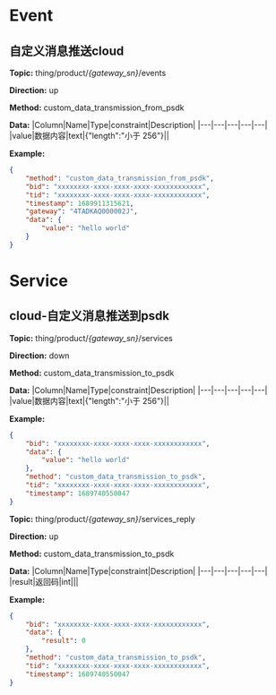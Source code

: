 




 # Event

## 自定义消息推送cloud
**Topic:** thing/product/*{gateway_sn}*/events

**Direction:** up

**Method:** custom_data_transmission_from_psdk

**Data:** 
|Column|Name|Type|constraint|Description|
|---|---|---|---|---|
|value|数据内容|text|{&#34;length&#34;:&#34;小于 256&#34;}||

 

**Example:**
```json
{
	"method": "custom_data_transmission_from_psdk",
	"bid": "xxxxxxxx-xxxx-xxxx-xxxx-xxxxxxxxxxxx",
	"tid": "xxxxxxxx-xxxx-xxxx-xxxx-xxxxxxxxxxxx",
	"timestamp": 1689911315621,
	"gateway": "4TADKAQ000002J",
	"data": {
		"value": "hello world"
	}
}
```







 # Service

## cloud-自定义消息推送到psdk



**Topic:** thing/product/*{gateway_sn}*/services

**Direction:** down

**Method:** custom_data_transmission_to_psdk

**Data:**
 |Column|Name|Type|constraint|Description| 
|---|---|---|---|---|
|value|数据内容|text|{&#34;length&#34;:&#34;小于 256&#34;}||

 

**Example:**
```json
{
	"bid": "xxxxxxxx-xxxx-xxxx-xxxx-xxxxxxxxxxxx",
	"data": {
		"value": "hello world"
	},
	"method": "custom_data_transmission_to_psdk",
	"tid": "xxxxxxxx-xxxx-xxxx-xxxx-xxxxxxxxxxxx",
	"timestamp": 1689740550047
}
```



**Topic:** thing/product/*{gateway_sn}*/services_reply

**Direction:** up

**Method:** custom_data_transmission_to_psdk

**Data:**
|Column|Name|Type|constraint|Description|
|---|---|---|---|---|
|result|返回码|int|||

 

**Example:**
```json
{
	"bid": "xxxxxxxx-xxxx-xxxx-xxxx-xxxxxxxxxxxx",
	"data": {
		"result": 0
	},
	"method": "custom_data_transmission_to_psdk",
	"tid": "xxxxxxxx-xxxx-xxxx-xxxx-xxxxxxxxxxxx",
	"timestamp": 1689740550047
}
```






